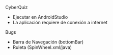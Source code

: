 CyberQuiz

- Ejecutar en AndroidStudio
- La aplicación requiere de conexión a internet


Bugs

- Barra de Navegación (bottomBar)
- Ruleta (SpinWheel.xml/java)
